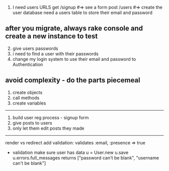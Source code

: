 1. I need users
  URLS
    get /signup #=> see a form
    post /users #=> create the user
  database
    need a users table to store their email and password

## after you migrate, always rake console and create a new instance to test

2. give users passwords
3. i need to find a user with their passwords
4. change my login system to use their email and password to Authentication


## avoid complexity - do the parts piecemeal
1. create objects
2. call methods
3. create variables
---

1. build user reg process - signup form
2. give posts to users
3. only let them edit posts they made
----

render vs redirect
add validation:   validates :email, :presence => true

  - validation make sure user has data
  u = User.new
  u.save
  u.errors.full_messages
  returns ["password can't be blank", "username can't be blank"]
